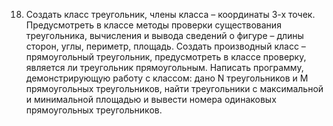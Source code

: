 18. Создать класс треугольник, члены класса – координаты 3-х точек. Предусмотреть в классе
    методы проверки существования треугольника, вычисления и вывода сведений о фигуре – длины сторон,
    углы, периметр, площадь. Создать производный класс – прямоугольный треугольник, предусмотреть
    в классе проверку, является ли треугольник прямоугольным. Написать программу, демонстрирующую
    работу с классом: дано N треугольников и M прямоугольных треугольников, найти треугольники с
    максимальной и минимальной площадью и вывести номера одинаковых прямоугольных треугольников. 